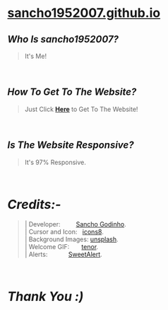 # [sancho1952007.github.io](https://sancho1952007.github.io/)
## *Who Is sancho1952007?*
> It's Me!

<br>

## *How To Get To The Website?*
> Just Click **[Here](https://sancho1952007.github.io/)** to Get To The Website!

<br>

## *Is The Website Responsive?*
> It's 97% Responsive.

<br>

# *Credits:-*
>| Developer:         [Sancho Godinho](https://github.com/sancho1952007).  
>| Cursor and Icon:   [icons8](https://icons8.com).  
>| Background Images: [unsplash](https://unsplash.com/).  
>| Welcome GIF:       [tenor](https://tenor.com/).  
>| Alerts:            [SweetAlert](https://sweetalert.js.org/).  

<br>

# *Thank You :)*
